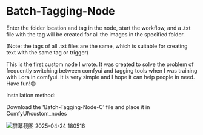 # Batch-Tagging-Node

Enter the folder location and tag in the node, start the workflow, and a .txt file with the tag will be created for all the images in the specified folder. 

(Note: the tags of all .txt files are the same, which is suitable for creating text with the same tag or trigger) 

This is the first custom node I wrote. It was created to solve the problem of frequently switching between comfyui and tagging tools when I was training with Lora in comfyui. It is very simple and I hope it can help people in need. Have fun!😊

Installation method:

Download the 'Batch-Tagging-Node-C' file and place it in ComfyUI\custom_nodes

![屏幕截图 2025-04-24 180516](https://github.com/user-attachments/assets/1b4d03fb-627d-41cd-a1c2-732b8cf35d3b)
